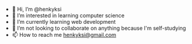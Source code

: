 - 👋 Hi, I’m @henkyksi
- 👀 I’m interested in learning computer science
- 🌱 I’m currently learning web development
- 💞️ I’m not looking to collaborate on anything because I'm self-studying
- 📫 How to reach me henkyksi@gmail.com

<!---
henkyksi/henkyksi is a ✨ special ✨ repository because its `README.md` (this file) appears on your GitHub profile.
You can click the Preview link to take a look at your changes.
--->
